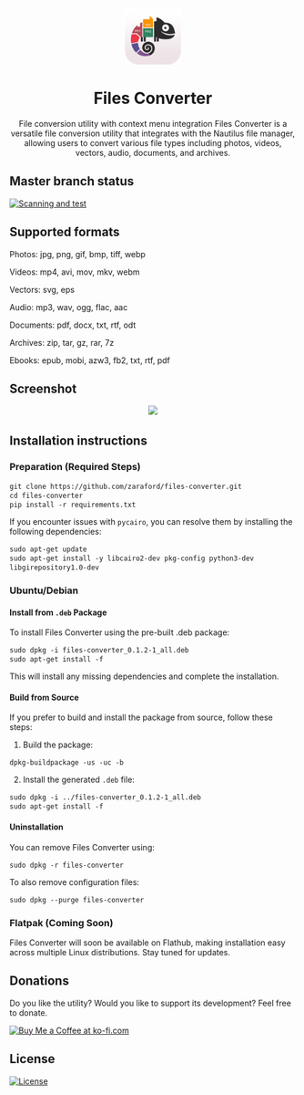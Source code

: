 <div align="center">
  <img src="./icons/hicolor/128x128/apps/files-converter.png" width="100px" />
  <h1>Files Converter</h1>
  <p>File conversion utility with context menu integration
Files Converter is a versatile file conversion utility that integrates
with the Nautilus file manager, allowing users to convert various file
types including photos, videos, vectors, audio, documents, and archives.</p>
</div>

## Master branch status

[![Scanning and test](https://github.com/zaraford/files-converter/actions/workflows/ci.yml/badge.svg)](https://github.com/zaraford/files-converter/actions/workflows/ci.yml)


## Supported formats

Photos: jpg, png, gif, bmp, tiff, webp

Videos: mp4, avi, mov, mkv, webm

Vectors: svg, eps

Audio: mp3, wav, ogg, flac, aac

Documents: pdf, docx, txt, rtf, odt

Archives: zip, tar, gz, rar, 7z

Ebooks: epub, mobi, azw3, fb2, txt, rtf, pdf

## Screenshot
<div align="center">
  <img src="https://github.com/user-attachments/assets/c02f72b2-61cc-4e76-b1b3-353589bfcb0a"/>
</div>

## Installation instructions
### Preparation (Required Steps)
```
git clone https://github.com/zaraford/files-converter.git
cd files-converter
pip install -r requirements.txt
```
If you encounter issues with `pycairo`, you can resolve them by installing the following dependencies:
```
sudo apt-get update
sudo apt-get install -y libcairo2-dev pkg-config python3-dev libgirepository1.0-dev
```

### Ubuntu/Debian 

#### Install from `.deb` Package
To install Files Converter using the pre-built .deb package:
```
sudo dpkg -i files-converter_0.1.2-1_all.deb
sudo apt-get install -f
```
This will install any missing dependencies and complete the installation.
#### Build from Source
If you prefer to build and install the package from source, follow these steps:

1. Build the package:
```
dpkg-buildpackage -us -uc -b
```
2. Install the generated `.deb` file:
```
sudo dpkg -i ../files-converter_0.1.2-1_all.deb
sudo apt-get install -f
```
#### Uninstallation
You can remove Files Converter using:
```
sudo dpkg -r files-converter
```
To also remove configuration files:
```
sudo dpkg --purge files-converter
```
<!--
### Fedora/CentOS/RHEL
#### Install from `.rpm` Package
Install from `.rpm` package:
```
sudo rpm -i files-converter-0.1.2-2.noarch.rpm
```
#### Uninstallation
To remove the package:
```
sudo rpm -e files-converter
```
-->
### Flatpak (Coming Soon)
Files Converter will soon be available on Flathub, making installation easy across multiple Linux distributions. Stay tuned for updates.


## Donations
Do you like the utility? Would you like to support its development? Feel free to donate.
<div>
  <a href='https://ko-fi.com/K3K1114UAG' target='_blank'><img height='36' style='border:0px;height:36px;' src='https://storage.ko-fi.com/cdn/kofi2.png?v=3' border='0' alt='Buy Me a Coffee at ko-fi.com' /></a>
</div> 

## License
[![License](https://img.shields.io/badge/license-MIT-blue.svg)](LICENSE)
